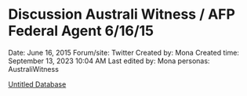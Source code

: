 # Discussion Australi Witness / AFP Federal Agent 6/16/15

Date: June 16, 2015
Forum/site: Twitter
Created by: Mona
Created time: September 13, 2023 10:04 AM
Last edited by: Mona
personas: AustraliWitness

[Untitled Database](Discussion%20Australi%20Witness%20AFP%20Federal%20Agent%206%2016%20b6a55043b36444e9a010b3e07aa4b609/Untitled%20Database%20d26f729d50244e49b2ec78f8cc817183.csv)